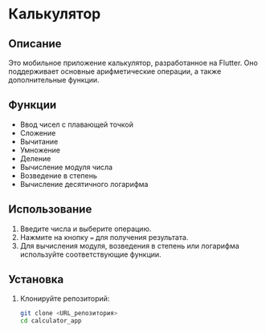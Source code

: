 # Калькулятор

## Описание

Это мобильное приложение калькулятор, разработанное на Flutter. Оно поддерживает основные арифметические операции, а также дополнительные функции.

## Функции

- Ввод чисел с плавающей точкой
- Сложение
- Вычитание
- Умножение
- Деление
- Вычисление модуля числа
- Возведение в степень
- Вычисление десятичного логарифма

## Использование

1. Введите числа и выберите операцию.
2. Нажмите на кнопку `=` для получения результата.
3. Для вычисления модуля, возведения в степень или логарифма используйте соответствующие функции.

## Установка

1. Клонируйте репозиторий:
   ```bash
   git clone <URL_репозитория>
   cd calculator_app